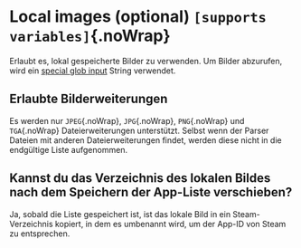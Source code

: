# Local images (optional) `[supports variables]`{.noWrap}

Erlaubt es, lokal gespeicherte Bilder zu verwenden. Um Bilder abzurufen, wird ein [special glob input](#special-glob-input) String verwendet.

## Erlaubte Bilderweiterungen

Es werden nur `JPEG`{.noWrap}, `JPG`{.noWrap}, `PNG`{.noWrap} und `TGA`{.noWrap} Dateierweiterungen unterstützt. Selbst wenn der Parser Dateien mit anderen Dateierweiterungen findet, werden diese nicht in die endgültige Liste aufgenommen.

## Kannst du das Verzeichnis des lokalen Bildes nach dem Speichern der App-Liste verschieben?

Ja, sobald die Liste gespeichert ist, ist das lokale Bild in ein Steam-Verzeichnis kopiert, in dem es umbenannt wird, um der App-ID von Steam zu entsprechen.
